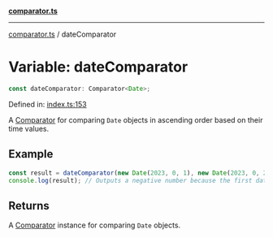 [**comparator.ts**](../index.md)

---

[comparator.ts](../index.md) / dateComparator

# Variable: dateComparator

```ts
const dateComparator: Comparator<Date>;
```

Defined in: [index.ts:153](https://github.com/simonkberg/comparator.ts/blob/main/index.ts#L153)

A [Comparator](../interfaces/Comparator.md) for comparing `Date` objects in ascending order based on their time values.

## Example

```ts
const result = dateComparator(new Date(2023, 0, 1), new Date(2023, 0, 2));
console.log(result); // Outputs a negative number because the first date is earlier than the second.
```

## Returns

A [Comparator](../interfaces/Comparator.md) instance for comparing `Date` objects.
